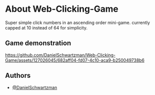 # About Web-Clicking-Game
Super simple click numbers in an ascending order mini-game. currently capped at 10 instead of 64 for simplicity.

## Game demonstration
https://github.com/DanielSchwartzman/Web-Clicking-Game/assets/127026045/682aff04-fd07-4c10-aca9-b250049738b6

## Authors
- [@DanielSchwartzman](https://github.com/DanielSchwartzman)
